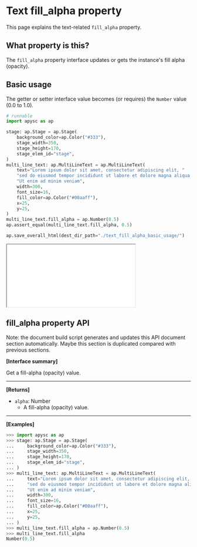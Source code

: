 # Text fill_alpha property

This page explains the text-related `fill_alpha` property.

## What property is this?

The `fill_alpha` property interface updates or gets the instance's fill alpha (opacity).

## Basic usage

The getter or setter interface value becomes (or requires) the `Number` value (0.0 to 1.0).

```py
# runnable
import apysc as ap

stage: ap.Stage = ap.Stage(
    background_color=ap.Color("#333"),
    stage_width=350,
    stage_height=170,
    stage_elem_id="stage",
)
multi_line_text: ap.MultiLineText = ap.MultiLineText(
    text="Lorem ipsum dolor sit amet, consectetur adipiscing elit, "
    "sed do eiusmod tempor incididunt ut labore et dolore magna aliqua. "
    "Ut enim ad minim veniam",
    width=300,
    font_size=16,
    fill_color=ap.Color("#00aaff"),
    x=25,
    y=25,
)
multi_line_text.fill_alpha = ap.Number(0.5)
ap.assert_equal(multi_line_text.fill_alpha, 0.5)

ap.save_overall_html(dest_dir_path="./text_fill_alpha_basic_usage/")
```

<iframe src="static/text_fill_alpha_basic_usage/index.html" width="350" height="170"></iframe>

## fill_alpha property API

<!-- Docstring: apysc._display.opacity_css_mixin.OpacityCssMixIn.fill_alpha -->

<span class="inconspicuous-txt">Note: the document build script generates and updates this API document section automatically. Maybe this section is duplicated compared with previous sections.</span>

**[Interface summary]**

Get a fill-alpha (opacity) value.<hr>

**[Returns]**

- `alpha`: Number
  - A fill-alpha (opacity) value.

<hr>

**[Examples]**

```py
>>> import apysc as ap
>>> stage: ap.Stage = ap.Stage(
...     background_color=ap.Color("#333"),
...     stage_width=350,
...     stage_height=170,
...     stage_elem_id="stage",
... )
>>> multi_line_text: ap.MultiLineText = ap.MultiLineText(
...     text="Lorem ipsum dolor sit amet, consectetur adipiscing elit, "
...     "sed do eiusmod tempor incididunt ut labore et dolore magna aliqua. "
...     "Ut enim ad minim veniam",
...     width=300,
...     font_size=16,
...     fill_color=ap.Color("#00aaff"),
...     x=25,
...     y=25,
... )
>>> multi_line_text.fill_alpha = ap.Number(0.5)
>>> multi_line_text.fill_alpha
Number(0.5)
```
